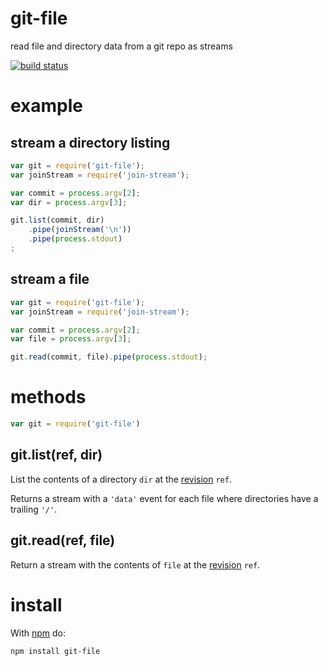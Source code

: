 # git-file

read file and directory data from a git repo as streams

[![build status](https://secure.travis-ci.org/substack/git-file.png)](http://travis-ci.org/substack/git-file)

# example

## stream a directory listing

``` js
var git = require('git-file');
var joinStream = require('join-stream');

var commit = process.argv[2];
var dir = process.argv[3];

git.list(commit, dir)
    .pipe(joinStream('\n'))
    .pipe(process.stdout)
;
```

## stream a file

``` js
var git = require('git-file');
var joinStream = require('join-stream');

var commit = process.argv[2];
var file = process.argv[3];

git.read(commit, file).pipe(process.stdout);
```

# methods

``` js
var git = require('git-file')
```

## git.list(ref, dir)

List the contents of a directory `dir` at the
[revision](http://www.kernel.org/pub/software/scm/git/docs/gitrevisions.html)
`ref`.

Returns a stream with a `'data'` event for each file where directories have a
trailing `'/'`.

## git.read(ref, file)

Return a stream with the contents of `file` at the
[revision](http://www.kernel.org/pub/software/scm/git/docs/gitrevisions.html)
`ref`.

# install

With [npm](https://npmjs.org) do:

```
npm install git-file
```
